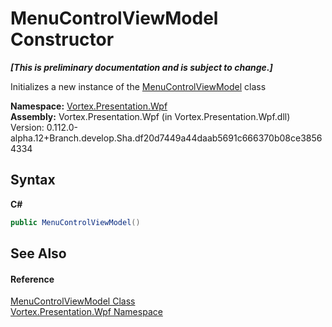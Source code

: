 # MenuControlViewModel Constructor 
 _**\[This is preliminary documentation and is subject to change.\]**_

Initializes a new instance of the <a href="T_Vortex_Presentation_Wpf_MenuControlViewModel.md">MenuControlViewModel</a> class

**Namespace:**&nbsp;<a href="N_Vortex_Presentation_Wpf.md">Vortex.Presentation.Wpf</a><br />**Assembly:**&nbsp;Vortex.Presentation.Wpf (in Vortex.Presentation.Wpf.dll) Version: 0.112.0-alpha.12+Branch.develop.Sha.df20d7449a44daab5691c666370b08ce38564334

## Syntax

**C#**<br />
``` C#
public MenuControlViewModel()
```


## See Also


#### Reference
<a href="T_Vortex_Presentation_Wpf_MenuControlViewModel.md">MenuControlViewModel Class</a><br /><a href="N_Vortex_Presentation_Wpf.md">Vortex.Presentation.Wpf Namespace</a><br />